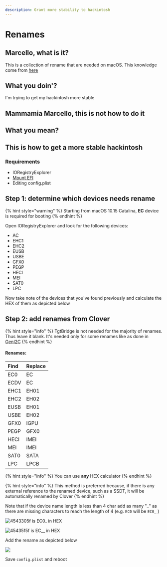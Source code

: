 ```yaml
---
description: Grant more stability to hackintosh
---
```


# Renames

## Marcello, what is it?

This is a collection of rename that are needed on macOS. This knowledge come from [here](https://applelife.ru/threads/dampy-originalnyx-makov.2943712/)

## What you doin'?

I'm trying to get my hackintosh more stable

## Mammamia Marcello, this is not how to do it

## What you mean?

## This is how to get a more stable hackintosh

### Requirements

* IORegistryExplorer
* [Mount EFI](../../tools/maciasl/mount-efi.md)
* Editing config.plist

## Step 1: determine which devices needs rename

{% hint style="warning" %}
Starting from macOS 10.15 Catalina, **EC** device is required for booting
{% endhint %}

Open IORegistryExplorer and look for the following devices:

* AC
* EHC1
* EHC2
* EUSB
* USBE
* GFX0
* PEGP
* HECI
* MEI
* SAT0
* LPC

Now take note of the devices that you've found previously and calculate the HEX of them as depicted below

## Step 2: add renames from Clover

{% hint style="info" %}
TgtBridge is not needed for the majority of renames. Thus leave it blank. It's needed only for some renames like as done in [GenI2C](../../tools/geni2c.md)
{% endhint %}

#### Renames:

| Find | Replace |
| :--- | :--- |
| EC0 | EC |
| ECDV | EC |
| EHC1 | EH01 |
| EHC2 | EH02 |
| EUSB | EH01 |
| USBE | EH02 |
| GFX0 | IGPU |
| PEGP | GFX0 |
| HECI | IMEI |
| MEI | IMEI |
| SAT0 | SATA |
| LPC | LPCB |

{% hint style="info" %}
You can use **any** HEX calculator
{% endhint %}

{% hint style="info" %}
This method is preferred because, if there is any external reference to the renamed device, such as a SSDT, it will be automatically renamed by Clover
{% endhint %}

Note that if the device name length is less than 4 char add as many "\_" as there are missing characters to reach the length of 4 \(e.g. `EC0` will be `EC0_` \)

![4543305f is EC0\_ in HEX](https://github.com/mammamiamarcello/mammamia-marcello-vanilla-guides/tree/664b37540b1eb3eddabd08075a7cff9210e60efd/.gitbook/assets/image%20%28107%29.png)

![45435f5f is EC\_\_ in HEX](https://github.com/dreamwhite/mammamia-marcello-vanilla-guides/tree/3e094b2a4c55a47687b1dc786680ba5f3a2a1494/.gitbook/assets/image-36.png)

Add the rename as depicted below

![](https://github.com/dreamwhite/mammamia-marcello-vanilla-guides/tree/3e094b2a4c55a47687b1dc786680ba5f3a2a1494/.gitbook/assets/image-95.png)

Save `config.plist` and reboot

